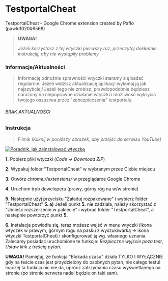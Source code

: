 # TestportalCheat
TestportalCheat - Google Chrome extension created by Paflo (pawlo1020#6568)

> **UWAGA!**
> 
> *Jeżeli korzystasz z tej wtyczki pierwszy raz, przeczytaj dokładnie instrukcję, aby nie wystąpiły problemy.*

### Informacje/Aktualności

> Informację odnośnie sprawności wtyczki staramy się badać regularnie. Jeżeli widzisz aktualizację aplikacji wykonaj ją jak najszybciej! Jeżeli tego nie zrobisz, prawdopodobnie będziesz narażony na niepoprawne działanie wtyczki i możliwość wykrycia twojego oszustwa przez "zabezpieczenia" testportalu.

###### *BRAK AKTUALNOŚCI*

### Instrukcja

> Filmik *(Kliknij w poniższy obrazek, aby przejść do serwisu YouTube)*


[![Poradnik, jak zainstalować wtyczkę](https://i9.ytimg.com/vi_webp/BMLERfMeqnc/mqdefault.webp?sqp=CMC84YsG&rs=AOn4CLD9_ZybJx5u6BdkESevVlTkXtpnsQ)](https://youtu.be/BMLERfMeqnc)

**1.** Pobierz pliki wtyczki (*Code -> Download ZIP*)

**2.** Wypakuj folder "TestportalCheat" w wybranym przez Ciebie miejscu

**3.** Otwórz *chrome://extensions/* w przeglądarce Google Chrome

**4.** Uruchom tryb dewelopera (prawy, górny róg na w/w stronie)

**5.** Następnie użyj przycisku "Załaduj rozpakowane" i wybierz folder "TestportalCheat"
**5. a)** Jeżeli punkt **5.** nie zadziała, należy skorzystać z "Umieść rozszerzenie w pakiecie" i wybrać folder "TestportalCheat", a następnie powtórzyć punkt **5.**

**6.** Instalacja powiodła się, teraz możesz wejść w menu wtyczki (ikona wtyczek w prawym, górnym rogu na pasku z wyszukiwarką -> ikona wtyczki TestportalCheat) i skonfigurować ją wg. własnego uznania. Zalecamy posiadać uruchomione te funkcje: *Bezpieczne wyjście poza test*, *Ustaw link z treścią pytań*.

**UWAGA!**
Pamiętaj, że funkcja "Blokada czasu" działa TYLKO I WYŁĄCZNIE gdy na teście czas jest przydzielony do osobnych pytań, nie całego testu! Inaczej ta funkcja nic nie da, oprócz zatrzymania czasu wyświetlanego na stronie (po stronie serwera nadal będzie on taki sam).


